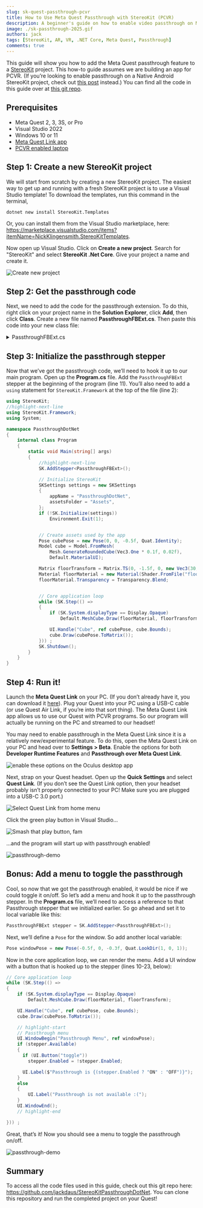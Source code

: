 ```yaml
---
slug: sk-quest-passthrough-pcvr
title: How to Use Meta Quest Passthrough with StereoKit (PCVR)
description: A beginner's guide on how to enable video passthrough on Meta Quest for a PCVR StereoKit project.
image: ./sk-passthrough-2025.gif
authors: jack
tags: [StereoKit, AR, VR, .NET Core, Meta Quest, Passthrough]
comments: true
---
```

This guide will show you how to add the Meta Quest passthrough feature to a [StereoKit](https://stereokit.net/) project. This how-to guide assumes we are building an app for PCVR.<!--truncate--> (If you’re looking to enable passthrough on a Native Android StereoKit project, check out [this post](/blog/passthrough-native-android) instead.) You can find all the code in this guide over at [this git repo](https://github.com/jackdaus/StereoKitPassthroughDotNet). 

## Prerequisites

- Meta Quest 2, 3, 3S, or Pro
- Visual Studio 2022
- Windows 10 or 11
- [Meta Quest Link app](https://www.meta.com/quest/setup/)
- [PCVR enabled laptop](https://www.meta.com/help/quest/articles/headsets-and-accessories/oculus-link/requirements-quest-link/) 

## Step 1: Create a new StereoKit project

We will start from scratch by creating a new StereoKit project. The easiest way to get up and running with a fresh StereoKit project is to use a Visual Studio template! To download the templates, run this command in the terminal, 
```
dotnet new install StereoKit.Templates
```

Or, you can install them from the Visual Studio marketplace, here: https://marketplace.visualstudio.com/items?itemName=NickKlingensmith.StereoKitTemplates. 

Now open up Visual Studio. Click on **Create a new project**. Search for "StereoKit" and select **StereoKit .Net Core**. Give your project a name and create it.

![Create new project](./creating-new-project.png)

## Step 2: Get the passthrough code

Next, we need to add the code for the passthrough extension. To do this, right click on your project name in the **Solution Explorer**, click **Add**, then click **Class**. Create a new file named **PassthroughFBExt.cs**. Then paste this code into your new class file:

<details>
<summary>PassthroughFBExt.cs</summary>

```csharp
// SPDX-License-Identifier: MIT
// The authors below grant copyright rights under the MIT license:
// Copyright (c) 2024 Nick Klingensmith
// Copyright (c) 2024 Qualcomm Technologies, Inc.

// This requires an addition to the Android Manifest to work on quest:
// <uses-feature android:name="com.oculus.feature.PASSTHROUGH" android:required="true" />
// And adding this to the application section can also improve the passthrough
// experience:
// <meta-data android:name="com.oculus.ossplash.background" android:value="passthrough-contextual"/>
//
// To work on Quest+Link, you may need to enable beta features in the Oculus
// app's settings.

using System;
using System.Runtime.InteropServices;

namespace StereoKit.Framework
{
	class PassthroughFBExt : IStepper
	{
		bool extAvailable;
		bool enabled;
		bool enableOnInitialize;
		XrPassthroughFB      activePassthrough = new XrPassthroughFB();
		XrPassthroughLayerFB activeLayer       = new XrPassthroughLayerFB();

		Color oldColor;
		bool  oldSky;

		public bool Available => extAvailable;
		public bool Enabled { get => enabled; set {
			if (extAvailable == false || enabled == value) return;
			if (value)
			{
				enabled = StartPassthrough();
			}
			else
			{
				PausePassthrough();
				enabled = false;
			}
		} }

		public PassthroughFBExt() : this(true) { }
		public PassthroughFBExt(bool enabled = true)
		{
			if (SK.IsInitialized)
				Log.Err("PassthroughFBExt must be constructed before StereoKit is initialized!");
			Backend.OpenXR.RequestExt("XR_FB_passthrough");
			enableOnInitialize = enabled;
		}

		public bool Initialize()
		{
			extAvailable =
				Backend.XRType == BackendXRType.OpenXR         &&
				Backend.OpenXR.ExtEnabled("XR_FB_passthrough") &&
				LoadBindings()                                 &&
				InitPassthrough();

			return true;
		}

		public void Step()
		{
			if (Enabled == false) return;

			XrCompositionLayerPassthroughFB layer = new XrCompositionLayerPassthroughFB(
				XrCompositionLayerFlags.BLEND_TEXTURE_SOURCE_ALPHA_BIT, activeLayer);
			Backend.OpenXR.AddCompositionLayer(layer, -1);
		}

		public void Shutdown()
		{
			if (!Enabled) return;
			Enabled = false;
			DestroyPassthrough();
		}

		bool InitPassthrough()
		{
			XrPassthroughFlagsFB flags = enableOnInitialize
				? XrPassthroughFlagsFB.IS_RUNNING_AT_CREATION_BIT_FB
				: XrPassthroughFlagsFB.None;

			XrResult result = xrCreatePassthroughFB(
				Backend.OpenXR.Session,
				new XrPassthroughCreateInfoFB(flags),
				out activePassthrough);
			if (result != XrResult.Success)
			{
				Log.Err($"xrCreatePassthroughFB failed: {result}");
				return false;
			}

			result = xrCreatePassthroughLayerFB(
				Backend.OpenXR.Session,
				new XrPassthroughLayerCreateInfoFB(activePassthrough, flags, XrPassthroughLayerPurposeFB.RECONSTRUCTION_FB),
				out activeLayer);
			if (result != XrResult.Success)
			{
				Log.Err($"xrCreatePassthroughLayerFB failed: {result}");
				return false;
			}

			enabled  = enableOnInitialize;
			StartSky();
			return true;
		}

		void DestroyPassthrough()
		{
			xrDestroyPassthroughLayerFB(activeLayer);
			xrDestroyPassthroughFB(activePassthrough);
		}

		bool StartPassthrough()
		{
			XrResult result = xrPassthroughStartFB(activePassthrough);
			if (result != XrResult.Success)
			{
				Log.Err($"xrPassthroughStartFB failed: {result}");
				return false;
			}

			result = xrPassthroughLayerResumeFB(activeLayer);
			if (result != XrResult.Success)
			{
				Log.Err($"xrPassthroughLayerResumeFB failed: {result}");
				return false;
			}

			StartSky();
			return true;
		}

		void StartSky()
		{
			oldColor = Renderer.ClearColor;
			oldSky   = Renderer.EnableSky;
			Renderer.ClearColor = Color.BlackTransparent;
			Renderer.EnableSky  = false;
		}

		void PausePassthrough()
		{
			XrResult result = xrPassthroughLayerPauseFB(activeLayer);
			if (result != XrResult.Success)
			{
				Log.Err($"xrPassthroughLayerPauseFB failed: {result}");
				return;
			}

			result = xrPassthroughPauseFB(activePassthrough);
			if (result != XrResult.Success)
			{
				Log.Err($"xrPassthroughPauseFB failed: {result}");
				return;
			}

			Renderer.ClearColor = oldColor;
			Renderer.EnableSky  = oldSky;
		}

		#region OpenXR native bindings and types
		enum XrStructureType : UInt64
		{
			XR_TYPE_PASSTHROUGH_CREATE_INFO_FB = 1000118001,
			XR_TYPE_PASSTHROUGH_LAYER_CREATE_INFO_FB = 1000118002,
			XR_TYPE_PASSTHROUGH_STYLE_FB = 1000118020,
			XR_TYPE_COMPOSITION_LAYER_PASSTHROUGH_FB = 1000118003,
		}
		enum XrPassthroughFlagsFB : UInt64
		{
			None = 0,
			IS_RUNNING_AT_CREATION_BIT_FB = 0x00000001,
			LAYER_DEPTH_BIT_FB = 0x00000002
		}
		enum XrCompositionLayerFlags : UInt64
		{
			None = 0,
			CORRECT_CHROMATIC_ABERRATION_BIT = 0x00000001,
			BLEND_TEXTURE_SOURCE_ALPHA_BIT = 0x00000002,
			UNPREMULTIPLIED_ALPHA_BIT = 0x00000004,
		}
		enum XrPassthroughLayerPurposeFB : UInt32
		{
			RECONSTRUCTION_FB = 0,
			PROJECTED_FB = 1,
			TRACKED_KEYBOARD_HANDS_FB = 1000203001,
			MAX_ENUM_FB = 0x7FFFFFFF,
		}
		enum XrResult : Int32
		{
			Success = 0,
		}

#pragma warning disable 0169 // handle is not "used", but required for interop
		[StructLayout(LayoutKind.Sequential)] struct XrPassthroughFB      { ulong handle; }
		[StructLayout(LayoutKind.Sequential)] struct XrPassthroughLayerFB { ulong handle; }
#pragma warning restore 0169


		[StructLayout(LayoutKind.Sequential)]
		struct XrPassthroughCreateInfoFB
		{
			private XrStructureType             type;
			public  IntPtr                      next;
			public  XrPassthroughFlagsFB        flags;

			public XrPassthroughCreateInfoFB(XrPassthroughFlagsFB passthroughFlags)
			{
				type  = XrStructureType.XR_TYPE_PASSTHROUGH_CREATE_INFO_FB;
				next  = IntPtr.Zero;
				flags = passthroughFlags;
			}
		}
		[StructLayout(LayoutKind.Sequential)]
		struct XrPassthroughLayerCreateInfoFB
		{
			private XrStructureType             type;
			public  IntPtr                      next;
			public  XrPassthroughFB             passthrough;
			public  XrPassthroughFlagsFB        flags;
			public  XrPassthroughLayerPurposeFB purpose;

			public XrPassthroughLayerCreateInfoFB(XrPassthroughFB passthrough, XrPassthroughFlagsFB flags, XrPassthroughLayerPurposeFB purpose)
			{
				type  = XrStructureType.XR_TYPE_PASSTHROUGH_LAYER_CREATE_INFO_FB;
				next  = IntPtr.Zero;
				this.passthrough = passthrough;
				this.flags       = flags;
				this.purpose     = purpose;
			}
		}
		[StructLayout(LayoutKind.Sequential)]
		struct XrPassthroughStyleFB
		{
			public XrStructureType             type;
			public IntPtr                      next;
			public float                       textureOpacityFactor;
			public Color                       edgeColor;
			public XrPassthroughStyleFB(float textureOpacityFactor, Color edgeColor)
			{
				type = XrStructureType.XR_TYPE_PASSTHROUGH_STYLE_FB;
				next = IntPtr.Zero;
				this.textureOpacityFactor = textureOpacityFactor;
				this.edgeColor            = edgeColor;
			}
		}
		[StructLayout(LayoutKind.Sequential)]
		struct XrCompositionLayerPassthroughFB
		{
			public XrStructureType             type;
			public IntPtr                      next;
			public XrCompositionLayerFlags     flags;
			public ulong                       space;
			public XrPassthroughLayerFB        layerHandle;
			public XrCompositionLayerPassthroughFB(XrCompositionLayerFlags flags, XrPassthroughLayerFB layerHandle)
			{
				type = XrStructureType.XR_TYPE_COMPOSITION_LAYER_PASSTHROUGH_FB;
				next = IntPtr.Zero;
				space = 0;
				this.flags = flags;
				this.layerHandle = layerHandle;
			}
		}

		delegate XrResult del_xrCreatePassthroughFB       (ulong session, [In] XrPassthroughCreateInfoFB createInfo, out XrPassthroughFB outPassthrough);
		delegate XrResult del_xrDestroyPassthroughFB      (XrPassthroughFB passthrough);
		delegate XrResult del_xrPassthroughStartFB        (XrPassthroughFB passthrough);
		delegate XrResult del_xrPassthroughPauseFB        (XrPassthroughFB passthrough);
		delegate XrResult del_xrCreatePassthroughLayerFB  (ulong session, [In] XrPassthroughLayerCreateInfoFB createInfo, out XrPassthroughLayerFB outLayer);
		delegate XrResult del_xrDestroyPassthroughLayerFB (XrPassthroughLayerFB layer);
		delegate XrResult del_xrPassthroughLayerPauseFB   (XrPassthroughLayerFB layer);
		delegate XrResult del_xrPassthroughLayerResumeFB  (XrPassthroughLayerFB layer);
		delegate XrResult del_xrPassthroughLayerSetStyleFB(XrPassthroughLayerFB layer, [In] XrPassthroughStyleFB style);

		del_xrCreatePassthroughFB        xrCreatePassthroughFB;
		del_xrDestroyPassthroughFB       xrDestroyPassthroughFB;
		del_xrPassthroughStartFB         xrPassthroughStartFB;
		del_xrPassthroughPauseFB         xrPassthroughPauseFB;
		del_xrCreatePassthroughLayerFB   xrCreatePassthroughLayerFB;
		del_xrDestroyPassthroughLayerFB  xrDestroyPassthroughLayerFB;
		del_xrPassthroughLayerPauseFB    xrPassthroughLayerPauseFB;
		del_xrPassthroughLayerResumeFB   xrPassthroughLayerResumeFB;
		del_xrPassthroughLayerSetStyleFB xrPassthroughLayerSetStyleFB;

		bool LoadBindings()
		{
			xrCreatePassthroughFB        = Backend.OpenXR.GetFunction<del_xrCreatePassthroughFB>       ("xrCreatePassthroughFB");
			xrDestroyPassthroughFB       = Backend.OpenXR.GetFunction<del_xrDestroyPassthroughFB>      ("xrDestroyPassthroughFB");
			xrPassthroughStartFB         = Backend.OpenXR.GetFunction<del_xrPassthroughStartFB>        ("xrPassthroughStartFB");
			xrPassthroughPauseFB         = Backend.OpenXR.GetFunction<del_xrPassthroughPauseFB>        ("xrPassthroughPauseFB");
			xrCreatePassthroughLayerFB   = Backend.OpenXR.GetFunction<del_xrCreatePassthroughLayerFB>  ("xrCreatePassthroughLayerFB");
			xrDestroyPassthroughLayerFB  = Backend.OpenXR.GetFunction<del_xrDestroyPassthroughLayerFB> ("xrDestroyPassthroughLayerFB");
			xrPassthroughLayerPauseFB    = Backend.OpenXR.GetFunction<del_xrPassthroughLayerPauseFB>   ("xrPassthroughLayerPauseFB");
			xrPassthroughLayerResumeFB   = Backend.OpenXR.GetFunction<del_xrPassthroughLayerResumeFB>  ("xrPassthroughLayerResumeFB");
			xrPassthroughLayerSetStyleFB = Backend.OpenXR.GetFunction<del_xrPassthroughLayerSetStyleFB>("xrPassthroughLayerSetStyleFB");

			return
				xrCreatePassthroughFB        != null &&
				xrDestroyPassthroughFB       != null &&
				xrPassthroughStartFB         != null &&
				xrPassthroughPauseFB         != null &&
				xrCreatePassthroughLayerFB   != null &&
				xrDestroyPassthroughLayerFB  != null &&
				xrPassthroughLayerPauseFB    != null &&
				xrPassthroughLayerResumeFB   != null &&
				xrPassthroughLayerSetStyleFB != null;
		}
		#endregion
	}
}
```

For the latest version of this code, check out the source at: 

https://github.com/StereoKit/StereoKit/blob/master/Examples/StereoKitTest/Tools/PassthroughFBExt.cs 
</details>

## Step 3: Initialize the passthrough stepper

Now that we’ve got the passthrough code, we’ll need to hook it up to our main program. Open up the **Program.cs** file. Add the `PassthroughFBExt` stepper at the beginning of the program (line 11). You’ll also need to add a `using` statement for `StereoKit.Framework` at the top of the file (line 2):

```csharp title="program.cs" showLineNumbers
using StereoKit;
//highlight-next-line
using StereoKit.Framework;
using System;

namespace PassthroughDotNet
{
    internal class Program
    {
        static void Main(string[] args)
        {
            //highlight-next-line
            SK.AddStepper<PassthroughFBExt>();

            // Initialize StereoKit
            SKSettings settings = new SKSettings
            {
                appName = "PassthroughDotNet",
                assetsFolder = "Assets",
            };
            if (!SK.Initialize(settings))
                Environment.Exit(1);


            // Create assets used by the app
            Pose cubePose = new Pose(0, 0, -0.5f, Quat.Identity);
            Model cube = Model.FromMesh(
                Mesh.GenerateRoundedCube(Vec3.One * 0.1f, 0.02f),
                Default.MaterialUI);

            Matrix floorTransform = Matrix.TS(0, -1.5f, 0, new Vec3(30, 0.1f, 30));
            Material floorMaterial = new Material(Shader.FromFile("floor.hlsl"));
            floorMaterial.Transparency = Transparency.Blend;


            // Core application loop
            while (SK.Step(() =>
            {
                if (SK.System.displayType == Display.Opaque)
                    Default.MeshCube.Draw(floorMaterial, floorTransform);

                UI.Handle("Cube", ref cubePose, cube.Bounds);
                cube.Draw(cubePose.ToMatrix());
            })) ;
            SK.Shutdown();
        }
    }
} 
```

## Step 4: Run it!

Launch the **Meta Quest Link** on your PC. (If you don’t already have it, you can download it [here](https://www.meta.com/quest/setup/)). Plug your Quest into your PC using a USB-C cable (or use Quest Air Link, if you’re into that sort thing). The Meta Quest Link app allows us to use our Quest with PCVR programs. So our program will actually be running on the PC and streamed to our headset! 

You may need to enable passthrough in the Meta Quest Link since it is a relatively new/experimental feature. To do this, open the Meta Quest Link on your PC and head over to **Settings > Beta**. Enable the options for both **Developer Runtime Features** and **Passthrough over Meta Quest Link**.

![enable these options on the Oculus desktop app](meta-quest-link-passthrough-settings.png)

Next, strap on your Quest headset. Open up the **Quick Settings** and select **Quest Link**. (If you don’t see the Quest Link option, then your headset probably isn’t properly connected to your PC! Make sure you are plugged into a USB-C 3.0 port.)

![Select Quest Link from home menu](launch-meta-quest-link.png)

Click the green play button in Visual Studio…

![Smash that play button, fam](launch-app.png)

…and the program will start up with passthrough enabled!

![passthrough-demo](sk-passthrough-2025.gif)

## Bonus: Add a menu to toggle the passthrough

Cool, so now that we got the passthrough enabled, it would be nice if we could toggle it on/off. So let’s add a menu and hook it up to the passthrough stepper. In the **Program.cs** file, we’ll need to access a reference to that Passthrough stepper that we initialized earlier. So go ahead and set it to local variable like this:

```csharp title="Program.cs"
PassthroughFBExt stepper = SK.AddStepper<PassthroughFBExt>();
```

Next, we’ll define a `Pose` for the window. So add another local variable:
```csharp title="Program.cs"
Pose windowPose = new Pose(-0.5f, 0, -0.3f, Quat.LookDir(1, 0, 1));
```

Now in the core application loop, we can render the menu. Add a UI window with a button that is hooked up to the stepper (lines 10-23, below):

```csharp title="Program.cs" showLineNumbers
// Core application loop
while (SK.Step(() =>
{
    if (SK.System.displayType == Display.Opaque)
        Default.MeshCube.Draw(floorMaterial, floorTransform);

    UI.Handle("Cube", ref cubePose, cube.Bounds);
    cube.Draw(cubePose.ToMatrix());

    // highlight-start
    // Passthrough menu
    UI.WindowBegin("Passthrough Menu", ref windowPose);
    if (stepper.Available)
    {
      if (UI.Button("toggle"))
        stepper.Enabled = !stepper.Enabled;

      UI.Label($"Passthrough is {(stepper.Enabled ? "ON" : "OFF")}");
    }
    else
    {
        UI.Label("Passthrough is not available :(");
    }
    UI.WindowEnd();
    // highlight-end

})) ;
```

Great, that’s it! Now you should see a menu to toggle the passthrough on/off.

![passthrough-demo](sk-passthrough-toggle-2025.gif) 

## Summary

To access all the code files used in this guide, check out this git repo here: https://github.com/jackdaus/StereoKitPassthroughDotNet. You can clone this repository and run the completed project on your Quest!